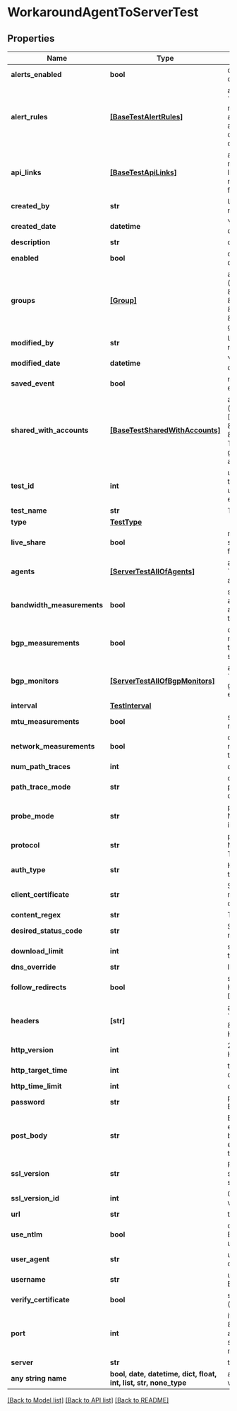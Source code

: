 # WorkaroundAgentToServerTest


## Properties
Name | Type | Description | Notes
------------ | ------------- | ------------- | -------------
**alerts_enabled** | **bool** | choose 1 to enable alerts, or 0 to disable alerts. Defaults to 1 | [optional] 
**alert_rules** | [**[BaseTestAlertRules]**](BaseTestAlertRules.md) | array of alert rule objects &#x60;{\&quot;ruleId\&quot;: ruleId}&#x60;; get ruleId from &#x60;/alert-rules&#x60; endpoint. If alertsEnabled is set to 1 and alertRules is not included in a creation/update query, applicable defaults will be used. | [optional] 
**api_links** | [**[BaseTestApiLinks]**](BaseTestApiLinks.md) | array of apiLinks objects, showing rel and href elements; Read only; self links to endpoint to pull test metadata, and data links to endpoint for test data | [optional] 
**created_by** | **str** | Username (email@company.com); read only | [optional] 
**created_date** | **datetime** | YYYY-MM-DD HH:mm:ss formatted date; read only; shown in UTC | [optional] 
**description** | **str** | defaults to empty string | [optional] 
**enabled** | **bool** | choose 1 to enable the test, 0 to disable the test | [optional] 
**groups** | [**[Group]**](Group.md) | array of label objects (&#x60;\&quot;groups\&quot;: [ { \&quot;name\&quot;: \&quot;groupName\&quot;, \&quot;groupId\&quot;: groupId, \&quot;builtIn\&quot;: 0}]&#x60;); get groupId from /groupsendpoint. | [optional] 
**modified_by** | **str** | Username (email@company.com); read only | [optional] 
**modified_date** | **datetime** | YYYY-MM-DD HH:mm:ss formatted date; read only; shown in UTC | [optional] 
**saved_event** | **bool** | read only; indicates 1 for a saved event, 0 for a normal test | [optional] 
**shared_with_accounts** | [**[BaseTestSharedWithAccounts]**](BaseTestSharedWithAccounts.md) | array of account group objects (&#x60;\&quot;sharedWithAccounts\&quot;: [{\&quot;aid\&quot;: aid, \&quot;name\&quot;: \&quot;AccountGroupName\&quot;}]&#x60;); Test is shared with the listed accout groups. Get aid and name from account-groups endpoint. | [optional] 
**test_id** | **int** | unique ID of test; read only; each test is assigned a unique ID; this is used to access test data from other endpoints. | [optional] 
**test_name** | **str** | Test name must be unique | [optional] 
**type** | [**TestType**](TestType.md) |  | [optional] 
**live_share** | **bool** | read only; indicates 1 for a test shared with your account group, 0 for a normal test | [optional] 
**agents** | [**[ServerTestAllOfAgents]**](ServerTestAllOfAgents.md) | array of agent objects &#x60;{\&quot;agentId\&quot;: agentId}&#x60;; get agentId from /agents endpoint. | [optional] 
**bandwidth_measurements** | **bool** | set to 1 to measure bandwidth. Only applies to Enterprise Agents assigned to the test, and requires that networkMeasurements is set. | [optional] 
**bgp_measurements** | **bool** | choose 1 to enable bgp measurements, 0 to disable; defaults to 1 when networkMeasurements is set | [optional] 
**bgp_monitors** | [**[ServerTestAllOfBgpMonitors]**](ServerTestAllOfBgpMonitors.md) | array of BGP Monitor objects &#x60;{\&quot;monitorId\&quot;: monitorId}&#x60;; get monitorId from /bgp-monitors endpoint. | [optional] 
**interval** | [**TestInterval**](TestInterval.md) |  | [optional] 
**mtu_measurements** | **bool** | set to 1 to measure MTU sizes on network from agents to the target | [optional] 
**network_measurements** | **bool** | choose 1 to enable network measurements, 0 to disable; defaults to 1 | [optional] 
**num_path_traces** | **int** | defaults to 3 | [optional] 
**path_trace_mode** | **str** | choose &#x60;inSession&#x60; to perform the path trace within a TCP session; defaults to &#x60;classic&#x60; | [optional] 
**probe_mode** | **str** | probe mode used by End-to-end Network Test; only valid if &#x60;protocol&#x60; is set to &#x60;TCP&#x60;; defaults to &#x60;AUTO&#x60; | [optional] 
**protocol** | **str** | protocol used by dependent Network tests (End-to-end, Path Trace, PMTUD); defaults to &#x60;TCP&#x60; | [optional] 
**auth_type** | **str** | HTTP Authentication type; defaults to NONE | [optional] 
**client_certificate** | **str** | String representation (containing newline characters) of client certificate, if used | [optional] 
**content_regex** | **str** | This field does not require escaping | [optional] 
**desired_status_code** | **str** | Set to the value you’re interested in retrieving. | [optional] 
**download_limit** | **int** | specify maximum number of bytes to download from the target object | [optional] 
**dns_override** | **str** | IP address to use for DNS override | [optional] 
**follow_redirects** | **bool** | set to 0 to not follow HTTP/301 or HTTP/302 redirect directives. Default is 1 | [optional] 
**headers** | **[str]** | array of header strings &#x60;[\&quot;header: value\&quot;, \&quot;header2: value\&quot;]&#x60;; use HTTP header values in this list | [optional] 
**http_version** | **int** | 2 for default (prefer HTTP/2), 1 for HTTP/1.1 only | [optional] 
**http_target_time** | **int** | target time for HTTP server completion; specified in milliseconds | [optional] 
**http_time_limit** | **int** | defaults to 5 seconds | [optional] 
**password** | **str** | password to be used for Basic/NTLM authentication | [optional] 
**post_body** | **str** | Enter the post body in this field. No escaping is required. If the post body is set to something other than empty, the requestMethod will be set to POST. | [optional] 
**ssl_version** | **str** | Read Only; corresponds to sslVersionId; Reflects the verbose ssl protocol version used by a test | [optional] 
**ssl_version_id** | **int** | 0 for auto, 3 for SSLv3, 4 for TLS v1.0, 5 for TLS v1.1, 6 for TLS v1.2 | [optional] 
**url** | **str** | target for the test | [optional] 
**use_ntlm** | **bool** | choose 1 to use NTLM, 0 to use Basic Authentication. Requires username/password to be set | [optional] 
**user_agent** | **str** | user-agent string to be provided during the test | [optional] 
**username** | **str** | username to be used for Basic/NTLM authentication | [optional] 
**verify_certificate** | **bool** | set to 0 to ignore certificate errors (defaults to 1) | [optional] 
**port** | **int** | if protocol is TCP, defaults to port 80. Protocol and port (shown below) are mutually exclusive - if ICMP is selected and port is provided, the request will error. | [optional] 
**server** | **str** | target name or IP address | [optional] 
**any string name** | **bool, date, datetime, dict, float, int, list, str, none_type** | any string name can be used but the value must be the correct type | [optional]

[[Back to Model list]](../README.md#documentation-for-models) [[Back to API list]](../README.md#documentation-for-api-endpoints) [[Back to README]](../README.md)


